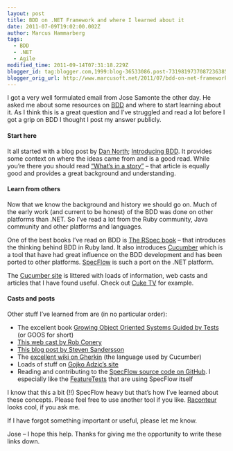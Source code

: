```yaml
---
layout: post
title: BDD on .NET Framework and where I learned about it
date: 2011-07-09T19:02:00.002Z
author: Marcus Hammarberg
tags:
  - BDD
  - .NET
  - Agile
modified_time: 2011-09-14T07:31:18.229Z
blogger_id: tag:blogger.com,1999:blog-36533086.post-7319819737087236385
blogger_orig_url: http://www.marcusoft.net/2011/07/bdd-on-net-framework-and-where-i-learnt.html
---
```



I got a very well formulated email from Jose Samonte the other day. He
asked me about some resources on
<a href="http://en.wikipedia.org/wiki/Behavior_Driven_Development"
target="_blank">BDD</a> and where to start learning about it. As I think
this is a great question and I’ve struggled and read a lot before I got
a grip on BDD I thought I post my answer publicly.

#### Start here

It all started with a blog post by
<a href="http://dannorth.net" target="_blank">Dan North</a>;
<a href="http://dannorth.net/introducing-bdd"
target="_blank">Introducing BDD</a>. It provides some context on where
the ideas came from and is a good read. While you’re there you should
read
<a href="http://dannorth.net/whats-in-a-story" target="_blank">“What’s
in a story”</a> – that article is equally good and provides a great
background and understanding.

#### Learn from others

Now that we know the background and history we should go on. Much of the
early work (and current to be honest) of the BDD was done on other
platforms than .NET. So I’ve read a lot from the Ruby community, Java
community and other platforms and languages.

One of the best books I’ve read on BDD is
<a href="http://www.pragprog.com/titles/achbd" target="_blank">The RSpec
book</a> – that introduces the thinking behind BDD in Ruby land. It also
introduces <a href="http://cukes.info" target="_blank">Cucumber</a>
which is a tool that have had great influence on the BDD development and
has been ported to other platforms.
<a href="http://www.specflow.org" target="_blank">SpecFlow</a> is such a
port on the .NET platform.

The <a href="http://cukes.info/" target="_blank">Cucumber site</a> is
littered with loads of information, web casts and articles that I have
found useful. Check out
<a href="http://www.teachmetocode.com/screencasts/" target="_blank">Cuke
TV</a> for example.

#### Casts and posts

Other stuff I’ve learned from are (in no particular order):

- The excellent book
    <a href="http://www.growing-object-oriented-software.com"
    target="_blank">Growing Object Oriented Systems Guided by Tests</a>
    (or GOOS for short)
- <a href="http://specflow.org/specflow/screencast.aspx"
    target="_blank">This web cast by Rob Conery</a>
- <a
    href="http://blog.stevensanderson.com/2010/03/03/behavior-driven-development-bdd-with-specflow-and-aspnet-mvc/"
    target="_blank">This blog post by Steven Sandersson</a>
- The <a href="https://github.com/cucumber/cucumber/wiki/Gherkin"
    target="_blank">excellent wiki on Gherkin</a> (the language used by
    Cucumber)
- Loads of stuff on
    <a href="http://gojko.net" target="_blank">Gojko Adzic’s site</a>
- Reading and contributing to the
    <a href="https://github.com/techtalk/SpecFlow/" target="_blank">SpecFlow
    source code on GitHub</a>. I especially like the
    <a href="https://github.com/techtalk/SpecFlow/Tests/FeatureTests"
    target="_blank">FeatureTests</a> that are using SpecFlow itself

I know that this a bit (!!) SpecFlow heavy but that’s how I’ve learned
about these concepts. Please feel free to use another tool if you like.
<a href="http://raconteur.github.com/" target="_blank">Raconteur</a>
looks cool, if you ask me.

If I have forgot something important or useful, please let me know.

Jose – I hope this help. Thanks for giving me the opportunity to write
these links down.
